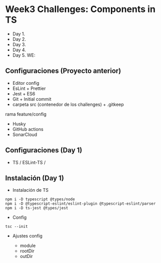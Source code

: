 # Week3 Challenges: Components in TS

- Day 1.
- Day 2.
- Day 3.
- Day 4.
- Day 5. WE:

## Configuraciones (Proyecto anterior)

- Editor config
- EsLint + Prettier
- Jest + ES6
- Git + Initial commit
- carpeta src (contenedor de los challenges) + .gitkeep

rama feature/config

- Husky
- GitHub actions
- SonarCloud

## Configuraciones (Day 1)

- TS / ESLint-TS /

## Instalación (Day 1)

- Instalación de TS

```shell
npm i -D typescript @types/node
npm i -D @typescript-eslint/eslint-plugin @typescript-eslint/parser
npm i -D ts-jest @types/jest

```

- Config

```shell
tsc --init
```

- Ajustes config

  - module
  - rootDir
  - outDir
